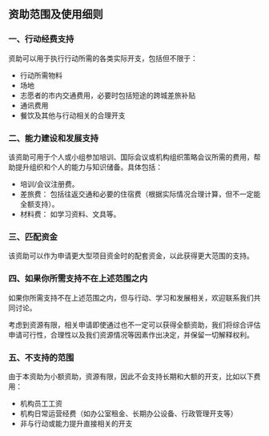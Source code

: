 ## 资助范围及使用细则

### 一、行动经费支持

资助可以用于执行行动所需的各类实际开支，包括但不限于：

- 行动所需物料
- 场地
- 志愿者的市内交通费用，必要时包括短途的跨城差旅补贴
- 通讯费用
- 餐饮及其他与行动相关的合理开支

### 二、能力建设和发展支持

该资助可用于个人或小组参加培训、国际会议或机构组织策略会议所需的费用，帮助提升组织和个人的能力与知识储备。具体包括：

- 培训/会议注册费。
- 差旅费： 包括往返交通和必要的住宿费（根据实际情况合理计算，但不一定能全额支持）。
- 材料费： 如学习资料、文具等。

### 三、匹配资金

该资助可以作为申请更大型项目资金时的配套资金，以此获得更大范围的支持。

### 四、如果你所需支持不在上述范围之内

如果你所需支持不在上述范围之内，但与行动、学习和发展相关，欢迎联系我们共同讨论。

考虑到资源有限，相关申请即使通过也不一定可以获得全额资助，我们将综合评估申请可行性，合理性以及我们资源情况等因素作出决定，并保留一切解释权利。

### 五、不支持的范围

由于本资助为小额资助，资源有限，因此不会支持长期和大额的开支，比如以下费用：

- 机构员工工资
- 机构日常运营经费（如办公室租金、长期办公设备、行政管理开支等）
- 非与行动或能力提升直接相关的开支
